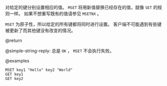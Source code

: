 对给定的键分别设置相应的值。
`MSET` 将用新值替换已经存在的值，就像 `SET` 的规则一样。
如果不想重写既有的值请参见 `MSETNX` 。

`MSET` 为原子性，所以给定的所有键都将同时进行设置。
客户端不可能遇到有些键被更新了而其他键没有改变的情况。

@return

@simple-string-reply: 总是 `OK` ， `MSET` 不会执行失败。

@examples

```cli
MSET key1 "Hello" key2 "World"
GET key1
GET key2
```
